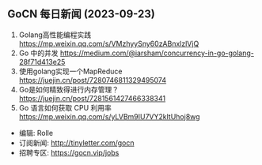 ## GoCN 每日新闻 (2023-09-23)

1. Golang高性能编程实践 https://mp.weixin.qq.com/s/VMzhyySny60zABnxlzlVjQ
2. Go 中的并发 https://medium.com/@iarsham/concurrency-in-go-golang-28f71d413e25
3. 使用golang实现一个MapReduce https://juejin.cn/post/7280746811329495074
4. Go是如何精致得进行内存管理？ https://juejin.cn/post/7281561427466338341
5. Go 语言如何获取 CPU 利用率 https://mp.weixin.qq.com/s/yLVBm9IU7VY2kltUhoj8wg

- 编辑: Rolle
- 订阅新闻: http://tinyletter.com/gocn
- 招聘专区: https://gocn.vip/jobs

